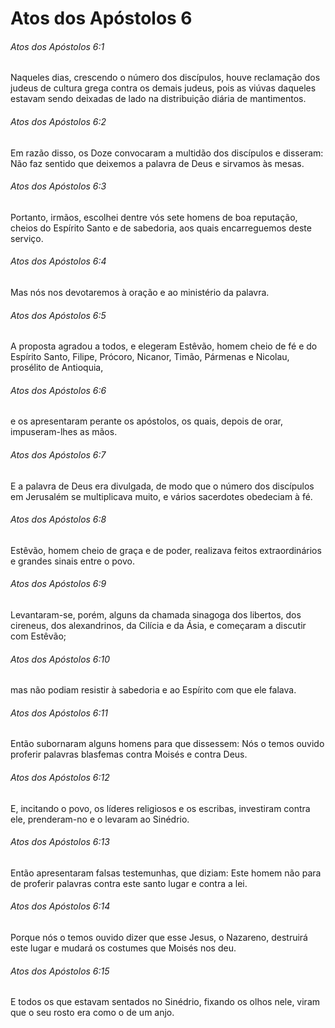 # Atos dos Apóstolos 6

###### Atos dos Apóstolos 6:1

Naqueles dias, crescendo o número dos discípulos, houve reclamação dos judeus de cultura grega contra os demais judeus, pois as viúvas daqueles estavam sendo deixadas de lado na distribuição diária de mantimentos.

###### Atos dos Apóstolos 6:2

Em razão disso, os Doze convocaram a multidão dos discípulos e disseram: Não faz sentido que deixemos a palavra de Deus e sirvamos às mesas.

###### Atos dos Apóstolos 6:3

Portanto, irmãos, escolhei dentre vós sete homens de boa reputação, cheios do Espírito Santo e de sabedoria, aos quais encarreguemos deste serviço.

###### Atos dos Apóstolos 6:4

Mas nós nos devotaremos à oração e ao ministério da palavra.

###### Atos dos Apóstolos 6:5

A proposta agradou a todos, e elegeram Estêvão, homem cheio de fé e do Espírito Santo, Filipe, Prócoro, Nicanor, Timão, Pármenas e Nicolau, prosélito de Antioquia,

###### Atos dos Apóstolos 6:6

e os apresentaram perante os apóstolos, os quais, depois de orar, impuseram-lhes as mãos.

###### Atos dos Apóstolos 6:7

E a palavra de Deus era divulgada, de modo que o número dos discípulos em Jerusalém se multiplicava muito, e vários sacerdotes obedeciam à fé.

###### Atos dos Apóstolos 6:8

Estêvão, homem cheio de graça e de poder, realizava feitos extraordinários e grandes sinais entre o povo.

###### Atos dos Apóstolos 6:9

Levantaram-se, porém, alguns da chamada sinagoga dos libertos, dos cireneus, dos alexandrinos, da Cilícia e da Ásia, e começaram a discutir com Estêvão;

###### Atos dos Apóstolos 6:10

mas não podiam resistir à sabedoria e ao Espírito com que ele falava.

###### Atos dos Apóstolos 6:11

Então subornaram alguns homens para que dissessem: Nós o temos ouvido proferir palavras blasfemas contra Moisés e contra Deus.

###### Atos dos Apóstolos 6:12

E, incitando o povo, os líderes religiosos e os escribas, investiram contra ele, prenderam-no e o levaram ao Sinédrio.

###### Atos dos Apóstolos 6:13

Então apresentaram falsas testemunhas, que diziam: Este homem não para de proferir palavras contra este santo lugar e contra a lei.

###### Atos dos Apóstolos 6:14

Porque nós o temos ouvido dizer que esse Jesus, o Nazareno, destruirá este lugar e mudará os costumes que Moisés nos deu.

###### Atos dos Apóstolos 6:15

E todos os que estavam sentados no Sinédrio, fixando os olhos nele, viram que o seu rosto era como o de um anjo.


